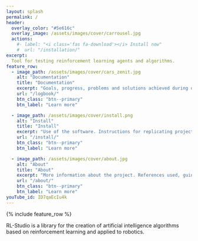 ```yaml
---
layout: splash
permalink: /
header:
  overlay_color: "#5e616c"
  overlay_image: /assets/images/cover/carrousel.jpg
  actions:
    #- label: "<i class='fas fa-download'></i> Install now"
    #  url: "/installation/"
excerpt: 
  Tool for testing reinforcement learning agents and algorithms.
feature_row:
  - image_path: /assets/images/cover/cars_zenit.jpg
    alt: "Documentation"
    title: "Documentation"
    excerpt: "Goals, progress, problems and solutions achieved during development"
    url: "/logbook/"
    btn_class: "btn--primary"
    btn_label: "Learn more"

  - image_path: /assets/images/cover/install.png
    alt: "Install"
    title: "Install"
    excerpt: "Use of the software. Instructions for replicating project content."
    url: "/install/"
    btn_class: "btn--primary"
    btn_label: "Learn more"

  - image_path: /assets/images/cover/about.jpg
    alt: "About"
    title: "About"
    excerpt: "More information about the project. References used, guides, articles, etc."
    url: "/about/"
    btn_class: "btn--primary"
    btn_label: "Learn more"   
youTube_id: ID7qaEcIu4k
---
```


{% include feature_row %}


RL-Studio is a library for the creation of artificial intelligence algorithms based on reinforcement learning and applied to robotics.

